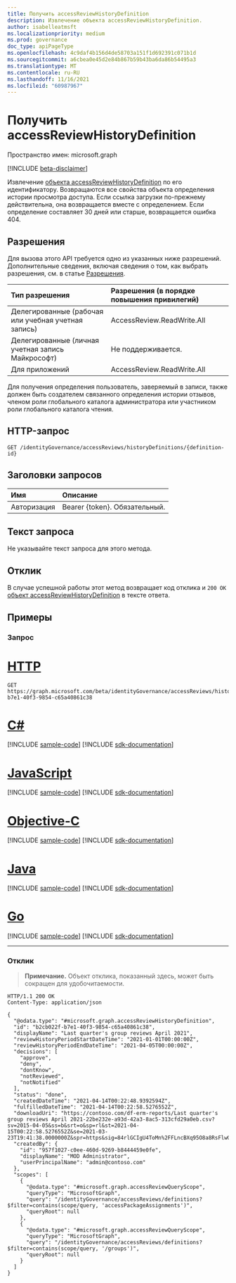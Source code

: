 ```yaml
---
title: Получить accessReviewHistoryDefinition
description: Извлечение объекта accessReviewHistoryDefinition.
author: isabelleatmsft
ms.localizationpriority: medium
ms.prod: governance
doc_type: apiPageType
ms.openlocfilehash: 4c9daf4b156d4de58703a151f1d692391c071b1d
ms.sourcegitcommit: a6cbea0e45d2e84b867b59b43ba6da86b54495a3
ms.translationtype: MT
ms.contentlocale: ru-RU
ms.lasthandoff: 11/16/2021
ms.locfileid: "60987967"
---
```

# <a name="get-accessreviewhistorydefinition"></a>Получить accessReviewHistoryDefinition

Пространство имен: microsoft.graph

[!INCLUDE [beta-disclaimer](../../includes/beta-disclaimer.md)]

Извлечение [объекта accessReviewHistoryDefinition](../resources/accessreviewhistorydefinition.md) по его идентификатору. Возвращаются все свойства объекта определения истории просмотра доступа. Если ссылка загрузки по-прежнему действительна, она возвращается вместе с определением. Если определение составляет 30 дней или старше, возвращается ошибка 404.

## <a name="permissions"></a>Разрешения

Для вызова этого API требуется одно из указанных ниже разрешений. Дополнительные сведения, включая сведения о том, как выбрать разрешения, см. в статье [Разрешения](/graph/permissions-reference).

|Тип разрешения|Разрешения (в порядке повышения привилегий)|
|:---|:---|
|Делегированные (рабочая или учебная учетная запись)|AccessReview.ReadWrite.All|
|Делегированные (личная учетная запись Майкрософт)|Не поддерживается.|
|Для приложений|AccessReview.ReadWrite.All|

Для получения определения пользователь, заверяемый в записи, также должен быть создателем связанного определения истории отзывов, членом роли глобального каталога администратора или участником роли глобального каталога чтения.

## <a name="http-request"></a>HTTP-запрос

<!-- {
  "blockType": "ignored"
}
-->
``` http
GET /identityGovernance/accessReviews/historyDefinitions/{definition-id}
```

## <a name="request-headers"></a>Заголовки запросов
|Имя|Описание|
|:---|:---|
|Авторизация|Bearer {token}. Обязательный.|

## <a name="request-body"></a>Текст запроса
Не указывайте текст запроса для этого метода.

## <a name="response"></a>Отклик

В случае успешной работы этот метод возвращает код отклика и `200 OK` [объект accessReviewHistoryDefinition](../resources/accessreviewhistorydefinition.md) в тексте ответа.

## <a name="examples"></a>Примеры

### <a name="request"></a>Запрос

# <a name="http"></a>[HTTP](#tab/http)
<!-- {
  "blockType": "request",
  "name": "get_accessreviewhistorydefinition"
}
-->
``` http
GET https://graph.microsoft.com/beta/identityGovernance/accessReviews/historyDefinitions/b2cb022f-b7e1-40f3-9854-c65a40861c38
```
# <a name="c"></a>[C#](#tab/csharp)
[!INCLUDE [sample-code](../includes/snippets/csharp/get-accessreviewhistorydefinition-csharp-snippets.md)]
[!INCLUDE [sdk-documentation](../includes/snippets/snippets-sdk-documentation-link.md)]

# <a name="javascript"></a>[JavaScript](#tab/javascript)
[!INCLUDE [sample-code](../includes/snippets/javascript/get-accessreviewhistorydefinition-javascript-snippets.md)]
[!INCLUDE [sdk-documentation](../includes/snippets/snippets-sdk-documentation-link.md)]

# <a name="objective-c"></a>[Objective-C](#tab/objc)
[!INCLUDE [sample-code](../includes/snippets/objc/get-accessreviewhistorydefinition-objc-snippets.md)]
[!INCLUDE [sdk-documentation](../includes/snippets/snippets-sdk-documentation-link.md)]

# <a name="java"></a>[Java](#tab/java)
[!INCLUDE [sample-code](../includes/snippets/java/get-accessreviewhistorydefinition-java-snippets.md)]
[!INCLUDE [sdk-documentation](../includes/snippets/snippets-sdk-documentation-link.md)]

# <a name="go"></a>[Go](#tab/go)
[!INCLUDE [sample-code](../includes/snippets/go/get-accessreviewhistorydefinition-go-snippets.md)]
[!INCLUDE [sdk-documentation](../includes/snippets/snippets-sdk-documentation-link.md)]

---



### <a name="response"></a>Отклик
>**Примечание.** Объект отклика, показанный здесь, может быть сокращен для удобочитаемости.
<!-- {
  "blockType": "response",
  "truncated": true,
  "@odata.type": "microsoft.graph.accessReviewHistoryDefinition"
}
-->
``` http
HTTP/1.1 200 OK
Content-Type: application/json

{
  "@odata.type": "#microsoft.graph.accessReviewHistoryDefinition",
  "id": "b2cb022f-b7e1-40f3-9854-c65a40861c38",
  "displayName": "Last quarter's group reviews April 2021",
  "reviewHistoryPeriodStartDateTime": "2021-01-01T00:00:00Z",
  "reviewHistoryPeriodEndDateTime": "2021-04-05T00:00:00Z",
  "decisions": [
    "approve",
    "deny",
    "dontKnow",
    "notReviewed",
    "notNotified"
  ],
  "status": "done",
  "createdDateTime": "2021-04-14T00:22:48.9392594Z",
  "fulfilledDateTime": "2021-04-14T00:22:58.5276552Z",
  "downloadUri": "https://contoso.com/df-erm-reports/Last quarter's group reviews April 2021-22be232e-a93d-42a3-8ac5-313cfd29a0eb.csv?sv=2015-04-05&ss=b&srt=o&sp=rl&st=2021-04-15T00:22:58.5276552Z&se=2021-03-23T19:41:38.0000000Z&spr=https&sig=84rlGCIgU4ToMn%2FFLncBXq95O8a8RsFlwQY1Knl%2Fo%2FI%3D",
  "createdBy": {
    "id": "957f1027-c0ee-460d-9269-b8444459e0fe",
    "displayName": "MOD Administrator",
    "userPrincipalName": "admin@contoso.com"
  },
  "scopes": [
    {
      "@odata.type": "#microsoft.graph.accessReviewQueryScope",
      "queryType": "MicrosoftGraph",     
      "query": "/identityGovernance/accessReviews/definitions?$filter=contains(scope/query, 'accessPackageAssignments')",
      "queryRoot": null
    },  
    {
      "@odata.type": "#microsoft.graph.accessReviewQueryScope",
      "queryType": "MicrosoftGraph",     
      "query": "/identityGovernance/accessReviews/definitions?$filter=contains(scope/query, '/groups')",
      "queryRoot": null
    }
  ]
}
```
